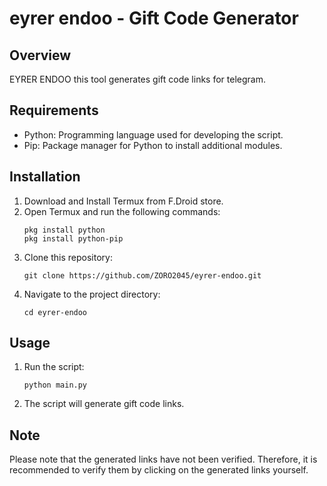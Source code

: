 # eyrer endoo - Gift Code Generator

## Overview
EYRER ENDOO this tool generates gift code links for telegram.

## Requirements

- Python: Programming language used for developing the script.
- Pip: Package manager for Python to install additional modules.

## Installation
1. Download and Install Termux from F.Droid store.
2. Open Termux and run the following commands:
    ```
    pkg install python
    pkg install python-pip
    ```
3. Clone this repository:
    ```
    git clone https://github.com/ZORO2045/eyrer-endoo.git
    ```
4. Navigate to the project directory:
    ```
    cd eyrer-endoo
    ```

## Usage
1. Run the script:
    ```
    python main.py
    ```
2. The script will generate gift code links.

## Note
Please note that the generated links have not been verified. Therefore, it is recommended to verify them by clicking on the generated links yourself.

